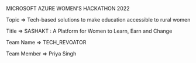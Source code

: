 
MICROSOFT AZURE WOMEN'S HACKATHON 2022



Topic => Tech-based solutions to make education accessible to rural women

Title => SASHAKT : A Platform for Women to Learn, Earn and Change

Team Name => TECH_REVOATOR

Team Member => Priya Singh
